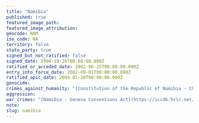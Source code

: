 ```yaml
---
title: "Namibia"
published: true
featured_image_path:
featured_image_attribution:
geocode: NAM
iso_code: NA
territory: false
state_party: true
signed_but_not_ratified: false
signed_date: 1998-10-26T00:00:00.000Z
ratified_or_acceded_date: 2002-06-25T00:00:00.000Z
entry_into_force_date: 2002-09-01T00:00:00.000Z
ratified_apic_date: 2004-01-28T00:00:00.000Z
genocide:
crimes_against_humanity: "[Constitution of the Republic of Namibia - Chapter 3 - Article 23](https://iccdb.hrlc.net/data/doc/665/keyword/13/)"
aggression:
war_crimes: "[Namibia - Geneva Conventions Act](https://iccdb.hrlc.net/data/doc/784/keyword/145/)"
note:
slug: namibia
---
```

